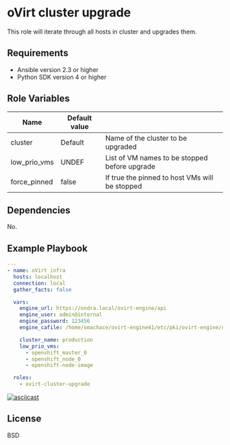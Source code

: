 oVirt cluster upgrade
=========

This role will iterate through all hosts in cluster and upgrades them.

Requirements
------------

 * Ansible version 2.3 or higher
 * Python SDK version 4 or higher

Role Variables
--------------

| Name               | Default value         |                            |
|--------------------|-----------------------|----------------------------| 
| cluster            | Default               | Name of the cluster to be upgraded |
| low_prio_vms       | UNDEF                 | List of VM names to be stopped before upgrade |
| force_pinned       | false                 | If true the pinned to host VMs will be stopped |

Dependencies
------------

No.

Example Playbook
----------------

```yaml
---
- name: oVirt infra
  hosts: localhost
  connection: local
  gather_facts: false

  vars:
    engine_url: https://ondra.local/ovirt-engine/api
    engine_user: admin@internal
    engine_password: 123456
    engine_cafile: /home/omachace/ovirt-engine41/etc/pki/ovirt-engine/ca.pem

    cluster_name: production
    low_prio_vms:
      - openshift_master_0
      - openshift_node_0
      - openshift-node-image

  roles:
    - ovirt-cluster-upgrade
```

[![asciicast](https://asciinema.org/a/111757.png)](https://asciinema.org/a/111757)

License
-------

BSD
